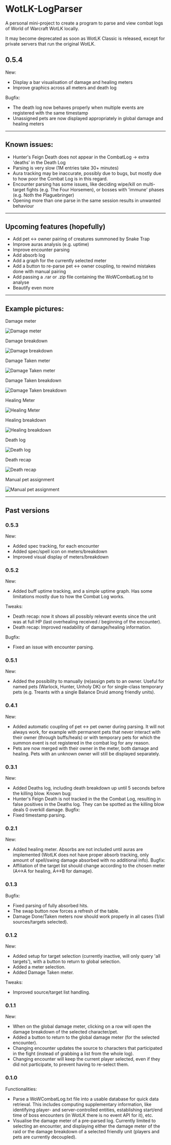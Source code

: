 # WotLK-LogParser

A personal mini-project to create a program to parse and view combat logs of World of Warcraft WotLK locally.

It may become deprecated as soon as WotLK Classic is released, except for private servers that run the original WotLK.

## 0.5.4
New:
* Display a bar visualisation of damage and healing meters
* Improve graphics across all meters and death log

Bugfix:
* The death log now behaves properly when multiple events are registered with the same timestamp
* Unassigned pets are now displayed appropriately in global damage and healing meters

----

## Known issues:

* Hunter's Feign Death does not appear in the CombatLog -> extra 'deaths' in the Death Log
* Parsing is very slow (1M entries take 30+ minutes)
* Aura tracking may be inaccurate, possibly due to bugs, but mostly due to how poor the Combat Log is in this regard.
* Encounter parsing has some issues, like deciding wipe/kill on multi-target fights (e.g. The Four Horsemen), or bosses with 'immune' phases (e.g. Noth the Plaguebringer)
* Opening more than one parse in the same session results in unwanted behaviour

----

## Upcoming features (hopefully)

* Add pet <-> owner pairing of creatures summoned by Snake Trap 
* Improve auras analysis (e.g. uptime)
* Improve encounter parsing
* Add absorb log
* Add a graph for the currently selected meter
* Add a button to re-parse pet <-> owner coupling, to rewind mistakes done with manual pairing
* Add passing a .rar or .zip file containing the WoWCombatLog.txt to analyse
* Beautify even more

----

## Example pictures:

Damage meter

![Damage meter](https://i.imgur.com/la1Hike.png)

Damage breakdown

![Damage breakdown](https://i.imgur.com/47KA9Qn.png)

Damage Taken meter

![Damage Taken meter](https://i.imgur.com/Y0GRlb2.png)

Damage Taken breakdown

![Damage Taken breakdown](https://i.imgur.com/g0Rcgt2.png)

Healing Meter

![Healing Meter](https://i.imgur.com/6Fhmk7x.png)

Healing breakdown

![Healing breakdown](https://i.imgur.com/J8lZm61.png)

Death log

![Death log](https://i.imgur.com/wDBTpgr.png)

Death recap

![Death recap](https://i.imgur.com/V0D18gA.png)

Manual pet assignment

![Manual pet assignment](https://i.imgur.com/YWHBwKF.png)

----

## Past versions

### 0.5.3
New:
* Added spec tracking, for each encounter
* Added spec/spell icon on meters/breakdown
* Improved visual display of meters/breakdown

### 0.5.2
New:
* Added buff uptime tracking, and a simple uptime graph. Has some limitations mostly due to how the Combat Log works.

Tweaks:
* Death recap: now it shows all possibly relevant events since the unit was at full HP (last overhealing received / beginning of the encounter).
* Death recap: Improved readability of damage/healing information.

Bugfix:
* Fixed an issue with encounter parsing.

### 0.5.1
New:
* Added the possibility to manually (re)assign pets to an owner. Useful for named pets (Warlock, Hunter, Unholy DK) or for single-class temporary pets (e.g. Treants with a single Balance Druid among friendly units).

### 0.4.1
New:
* Added automatic coupling of pet <-> pet owner during parsing. It will not always work, for example with permanent pets that never interact with their owner (through buffs/heals) or with temporary pets for which the summon event is not registered in the combat log for any reason.
* Pets are now merged with their owner in the meter, both damage and healing. Pets with an unknown owner will still be displayed separately.

### 0.3.1
New:
* Added Deaths log, including death breakdown up until 5 seconds before the killing blow.
Known bug:
* Hunter's Feign Death is not tracked in the the Combat Log, resulting in false positives in the Deaths log. They can be spotted as the killing blow deals 0 overkill damage.
Bugfix:
* Fixed timestamp parsing.

### 0.2.1
New:
* Added healing meter. Absorbs are not included until auras are implemented (WotLK does not have proper absorb tracking, only amount of spell/swing damage absorbed with no additional info).
Bugfix:
* Affiliation of the target list should change according to the chosen meter (A<->A for healing, A<->B for damage).

### 0.1.3
Bugfix:
* Fixed parsing of fully absorbed hits.
* The swap button now forces a refresh of the table.
* Damage Done/Taken meters now should work properly in all cases (1/all sources/targets selected).

### 0.1.2
New:
* Added setup for target selection (currently inactive, will only query 'all targets'), with a button to return to global selection.
* Added a meter selection.
* Added Damage Taken meter.

Tweaks:
* Improved source/target list handling.

### 0.1.1
New:
* When on the global damage meter, clicking on a row will open the damage breakdown of the selected character/pet.
* Added a button to return to the global damage meter (for the selected encounter).
* Changing encounter updates the source to characters that participated in the fight (instead of grabbing a list from the whole log).
* Changing encounter will keep the current player selected, even if they did not participate, to prevent having to re-select them.

### 0.1.0

Functionalities:
* Parse a WoWCombatLog.txt file into a usable database for quick data retrieval. This includes computing supplementary information, like identifying player- and server-controlled entities, establishing start/end time of boss encounters (in WotLK there is no event API for it), etc.
* Visualise the damage meter of a pre-parsed log. Currently limited to selecting an encounter, and displaying either the damage meter of the raid or the damage breakdown of a selected friendly unit (players and pets are currently decoupled).

